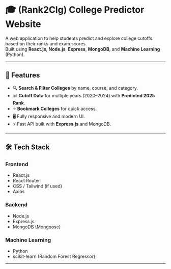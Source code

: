 # 🎓 (Rank2Clg) College Predictor Website 

A web application to help students predict and explore college cutoffs based on their ranks and exam scores.  
Built using **React.js**, **Node.js**, **Express**, **MongoDB**, and **Machine Learning** (Python).

---

## 🚀 Features

- 🔍 **Search & Filter Colleges** by name, course, and category.
- 📊 **Cutoff Data** for multiple years (2020–2024) with **Predicted 2025 Rank**.
- ⭐ **Bookmark Colleges** for quick access.
- 🖥️ Fully responsive and modern UI.
- ⚡ Fast API built with **Express.js** and MongoDB.

---

## 🛠️ Tech Stack

### **Frontend**
- React.js
- React Router
- CSS / Tailwind (if used)
- Axios

### **Backend**
- Node.js
- Express.js
- MongoDB (Mongoose)

### **Machine Learning**
- Python
- scikit-learn (Random Forest Regressor)

---



